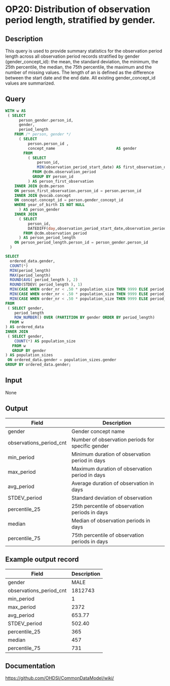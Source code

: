 <!---
Group:observation period
Name:OP20 Distribution of observation period length, stratified by gender.
Author:Patrick Ryan
CDM Version: 5.3
-->

# OP20: Distribution of observation period length, stratified by gender.

## Description
This query is used to provide summary statistics for the observation period length across all observation period records stratified by gender (gender_concept_id): the mean, the standard deviation, the minimum, the 25th percentile, the median, the 75th percentile, the maximum and the number of missing values. The length of an is defined as the difference between the start date and the end date. All existing gender_concept_id values are summarized.

## Query
```sql
WITH w AS
 ( SELECT
      person_gender.person_id,
      gender,
      period_length
    FROM /* person, gender */
      ( SELECT
          person.person_id ,
          concept_name                           AS gender
        FROM
          ( SELECT
              person_id,
              MIN(observation_period_start_date) AS first_observation_date
            FROM @cdm.observation_period
            GROUP BY person_id
          ) AS person_first_observation
    INNER JOIN @cdm.person
    ON person_first_observation.person_id = person.person_id
    INNER JOIN @vocab.concept
    ON concept.concept_id = person.gender_concept_id
    WHERE year_of_birth IS NOT NULL
      ) AS person_gender
    INNER JOIN
      ( SELECT
          person_id,
          DATEDIFF(day,observation_period_start_date,observation_period_end_date) + 1 AS period_length
        FROM @cdm.observation_period
      ) AS person_period_length
    ON person_period_length.person_id = person_gender.person_id
  )

SELECT
  ordered_data.gender,
  COUNT(*)                                                                         AS observation_periods_cnt,
  MIN(period_length)                                                               AS min_period,
  MAX(period_length)                                                               AS max_period,
  ROUND(AVG( period_length ), 2)                                                   AS avg_period,
  ROUND(STDEV( period_length ), 1)                                                 AS STDEV_period,
  MIN(CASE WHEN order_nr < .50 * population_size THEN 9999 ELSE period_length END) AS percentile_25,
  MIN(CASE WHEN order_nr < .50 * population_size THEN 9999 ELSE period_length END) AS median,
  MIN(CASE WHEN order_nr < .50 * population_size THEN 9999 ELSE period_length END) AS percentile_75
FROM
 ( SELECT gender,
    period_length                                                                  AS period_length,
    ROW_NUMBER() OVER (PARTITION BY gender ORDER BY period_length)                 AS  order_nr
  FROM w
) AS ordered_data
INNER JOIN
 ( SELECT gender,
    COUNT(*) AS population_size
   FROM w
   GROUP BY gender
) AS population_sizes
 ON ordered_data.gender = population_sizes.gender
GROUP BY ordered_data.gender;
```

## Input

None

## Output

|  Field |  Description |
| --- | --- |
| gender | Gender concept name |
| observations_period_cnt | Number of observation periods for specific gender |
| min_period | Minimum duration of observation period in days |
| max_period | Maximum duration of observation period in days |
| avg_period | Average duration of observation in days |
| STDEV_period | Standard deviation of observation |
| percentile_25 | 25th percentile of observation periods in days |
| median | Median of observation periods in days |
| percentile_75 | 75th percentile of observation periods in days |

## Example output record

|  Field |  Description |
| --- | --- |
| gender |  MALE |
| observations_period_cnt |  1812743 |
| min_period |  1 |
| max_period |  2372 |
| avg_period |  653.77 |
| STDEV_period |  502.40 |
| percentile_25 |  365 |
| median |  457 |
| percentile_75 |  731 |

## Documentation
https://github.com/OHDSI/CommonDataModel/wiki/
